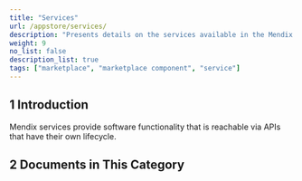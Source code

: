 ```yaml
---
title: "Services"
url: /appstore/services/
description: "Presents details on the services available in the Mendix Marketplace."
weight: 9
no_list: false
description_list: true
tags: ["marketplace", "marketplace component", "service"]
---
```


## 1 Introduction

Mendix services provide software functionality that is reachable via APIs that have their own lifecycle.

## 2 Documents in This Category 
